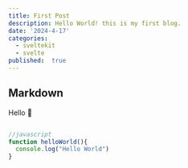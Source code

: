 ```yaml
---
title: First Post
description: Hello World! this is my first blog.
date: '2024-4-17'
categories:
  - sveltekit
  - svelte
published:  true
---
```


## Markdown

Hello 👋

```js

//javascript
function helloWorld(){
  console.log("Hello World")
}
```